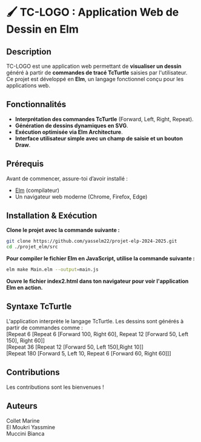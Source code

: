 # 🖌️ TC-LOGO : Application Web de Dessin en Elm

## Description
TC-LOGO est une application web permettant de **visualiser un dessin** généré à partir de **commandes de tracé TcTurtle** saisies par l'utilisateur.  
Ce projet est développé en **Elm**, un langage fonctionnel conçu pour les applications web.

## Fonctionnalités
- **Interprétation des commandes TcTurtle** (Forward, Left, Right, Repeat).
- **Génération de dessins dynamiques en SVG**.
- **Exécution optimisée via Elm Architecture**.
- **Interface utilisateur simple avec un champ de saisie et un bouton Draw**.

## Prérequis
Avant de commencer, assure-toi d’avoir installé :
- [Elm](https://elm-lang.org/) (compilateur)
- Un navigateur web moderne (Chrome, Firefox, Edge)

## Installation & Exécution
**Clone le projet avec la commande suivante :**  
```Bash
git clone https://github.com/yasselm22/projet-elp-2024-2025.git  
cd ./projet_elm/src  
```

**Pour compiler le fichier Elm en JavaScript, utilise la commande suivante :**  
```Bash
elm make Main.elm --output=main.js  
```

**Ouvre le fichier index2.html dans ton navigateur pour voir l'application Elm en action.**

## Syntaxe TcTurtle
L'application interprète le langage TcTurtle. Les dessins sont générés à partir de commandes comme :  
[Repeat 6 [Repeat 6 [Forward 100, Right 60], Repeat 12 [Forward 50, Left 150], Right 60]]  
[Repeat 36 [Repeat 12 [Forward 50, Left 150],Right 10]]  
[Repeat 180 [Forward 5, Left 10, Repeat 6 [Forward 60, Right 60]]]  

## Contributions
Les contributions sont les bienvenues !

## Auteurs
Collet Marine  
El Moukri Yassmine  
Muccini Bianca  